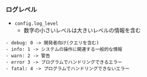### ログレベル
- `config.log_level`
  - 数字の小さいレベルは大きいレベルの情報を含む
```
- debug: 0 -> 開発者向け(クエリを含む)
- info: 1 -> システムの操作に関連する一般的な情報
- warn: 2 -> 警告
- error 3 -> プログラムでハンドリングできるエラー
- fatal: 4 -> プログラムでハンドリングできないエラー
```
